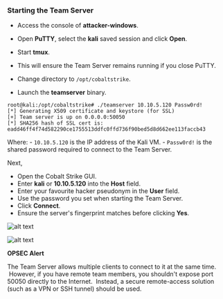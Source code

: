 ### Starting the Team Server
-   Access the console of **attacker-windows**.
    
-   Open **PuTTY**, select the **kali** saved session and click **Open**.
    
-   Start **tmux**.
    
-   This will ensure the Team Server remains running if you close PuTTY.
    
-   Change directory to `/opt/cobaltstrike`.
    
-   Launch the **teamserver** binary.

```shell
root@kali:/opt/cobaltstrike# ./teamserver 10.10.5.120 Passw0rd!
[*] Generating X509 certificate and keystore (for SSL)
[+] Team server is up on 0.0.0.0:50050
[*] SHA256 hash of SSL cert is: eadd46ff4f74d582290ce1755513ddfc0ffd736f90bed5d8d662ee113faccb43
```
Where:
	-   `10.10.5.120` is the IP address of the Kali VM.
	-   `Passw0rd!` is the shared password required to connect to the Team Server.

Next,

-   Open the Cobalt Strike GUI.
-   Enter **kali** or **10.10.5.120** into the **Host** field.
-   Enter your favourite hacker pseudonym in the **User** field.
-   Use the password you set when starting the Team Server.
-   Click **Connect**. 
-   Ensure the server's fingerprint matches before clicking **Yes**.

![alt text](file:///android_asset/20220831112210.png)

![alt text](file:///android_asset/20220831112216.png)

**OPSEC Alert**

The Team Server allows multiple clients to connect to it at the same time.  However, if you have remote team members, you shouldn't expose port 50050 directly to the Internet.  Instead, a secure remote-access solution (such as a VPN or SSH tunnel) should be used.
